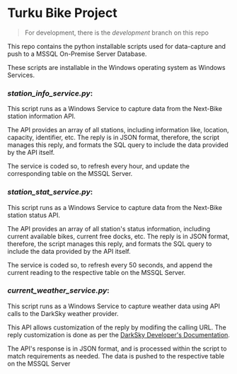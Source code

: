 # Turku Bike Project

> For development, there is the *development* branch on this repo

This repo contains the python installable scripts used for data-capture and push to a MSSQL On-Premise Server Database.

These scripts are installable in the Windows operating system as Windows Services.

### *station_info_service.py*:

This script runs as a Windows Service to capture data from the Next-Bike station information API.

The API provides an array of all stations, including information like, location, capacity, identifier, etc. The reply is in JSON format, therefore, the script manages this reply, and formats the SQL query to include the data provided by the API itself.

The service is coded so, to refresh every hour, and update the corresponding table on the MSSQL Server.

### *station_stat_service.py*:

This script runs as a Windows Service to capture data from the Next-Bike station status API.

The API provides an array of all station's status information, including current available bikes, current free docks, etc. The reply is in JSON format, therefore, the script manages this reply, and formats the SQL query to include the data provided by the API itself.

The service is coded so, to refresh every 50 seconds, and append the current reading to the respective table on the MSSQL Server.

### *current_weather_service.py*:

This script runs as a Windows Service to capture weather data using API calls to the DarkSky weather provider.

This API allows customization of the reply by modifing the calling URL. The reply customization is done as per the [DarkSky Developer's Documentation](https://darksky.net/dev/docs "DarkSky API Documentation").

The API's response is in JSON format, and is processed within the script to match requirements as needed. The data is pushed to the respective table on the MSSQL Server